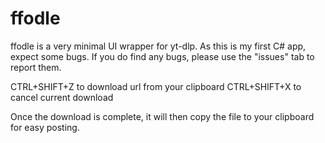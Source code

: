 # ffodle
ffodle is a very minimal UI wrapper for yt-dlp.
As this is my first C# app, expect some bugs.
If you do find any bugs, please use the "issues" tab to report them.

CTRL+SHIFT+Z to download url from your clipboard
CTRL+SHIFT+X to cancel current download

Once the download is complete, it will then copy the file to your clipboard for easy posting.
